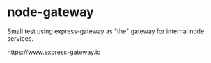 # node-gateway

Small test using express-gateway as "the" gateway for internal node services.

https://www.express-gateway.io